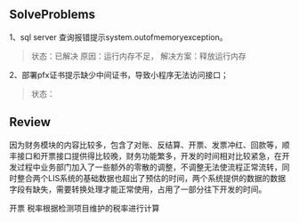 ## SolveProblems
1、sql server 查询报错提示system.outofmemoryexception。
>状态：已解决
>原因：运行内存不足，
>解决方案：释放运行内存

2、部署pfx证书提示缺少中间证书，导致小程序无法访问接口；
>状态：

## Review
因为财务模块的内容比较多，包含了对账、反结算、开票、发票冲红、回款等，顺丰接口和开票接口提供得比较晚，财务功能繁多，开发的时间相对比较紧急，在开发过程中业务部门加入了一些额外的零散的调整，不调整无法使流程正常流转，同时整合两个LIS系统的基础数据也超出了预估的时间，两个系统提供的数据的数据字段有缺失，需要转换处理才能正常使用，占用了一部分往下开发的时间。

开票
税率根据检测项目维护的税率进行计算
